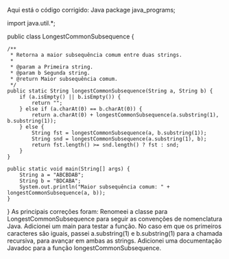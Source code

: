 Aqui está o código corrigido:
Java
package java_programs;

import java.util.*;

public class LongestCommonSubsequence {

    /**
     * Retorna a maior subsequência comum entre duas strings.
     *
     * @param a Primeira string.
     * @param b Segunda string.
     * @return Maior subsequência comum.
     */
    public static String longestCommonSubsequence(String a, String b) {
        if (a.isEmpty() || b.isEmpty()) {
            return "";
        } else if (a.charAt(0) == b.charAt(0)) {
            return a.charAt(0) + longestCommonSubsequence(a.substring(1), b.substring(1));
        } else {
            String fst = longestCommonSubsequence(a, b.substring(1));
            String snd = longestCommonSubsequence(a.substring(1), b);
            return fst.length() >= snd.length() ? fst : snd;
        }
    }

    public static void main(String[] args) {
        String a = "ABCBDAB";
        String b = "BDCABA";
        System.out.println("Maior subsequência comum: " + longestCommonSubsequence(a, b));
    }
}
As principais correções foram:
Renomeei a classe para LongestCommonSubsequence para seguir as convenções de nomenclatura Java.
Adicionei um main para testar a função.
No caso em que os primeiros caracteres são iguais, passei a.substring(1) e b.substring(1) para a chamada recursiva, para avançar em ambas as strings.
Adicionei uma documentação Javadoc para a função longestCommonSubsequence.
